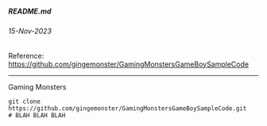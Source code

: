 ##### README.md
###### 15-Nov-2023
Reference: https://github.com/gingemonster/GamingMonstersGameBoySampleCode
<hr />

Gaming Monsters
```
git clone https://github.com/gingemonster/GamingMonstersGameBoySampleCode.git
# BLAH BLAH BLAH
```
